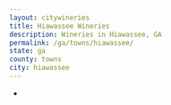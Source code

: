 ```yaml
---
layout: citywineries
title: Hiawassee Wineries
description: Wineries in Hiawassee, GA
permalink: /ga/towns/hiawassee/
state: ga
county: towns
city: hiawassee
---
```

-
